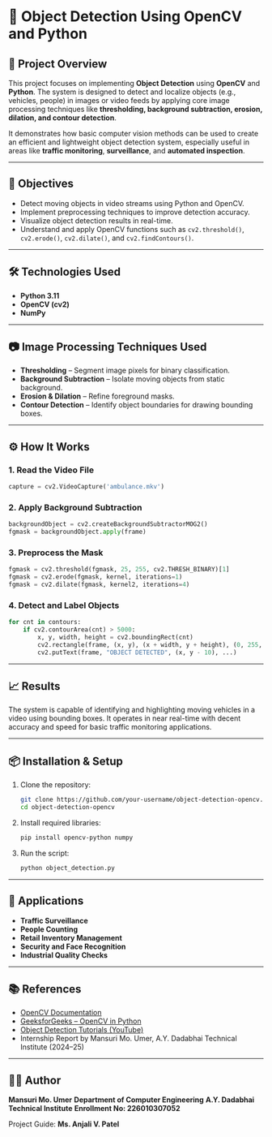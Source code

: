 # 🧠 Object Detection Using OpenCV and Python

## 📌 Project Overview

This project focuses on implementing **Object Detection** using **OpenCV** and **Python**. The system is designed to detect and localize objects (e.g., vehicles, people) in images or video feeds by applying core image processing techniques like **thresholding, background subtraction, erosion, dilation, and contour detection**.

It demonstrates how basic computer vision methods can be used to create an efficient and lightweight object detection system, especially useful in areas like **traffic monitoring**, **surveillance**, and **automated inspection**.

---

## 🎯 Objectives

* Detect moving objects in video streams using Python and OpenCV.
* Implement preprocessing techniques to improve detection accuracy.
* Visualize object detection results in real-time.
* Understand and apply OpenCV functions such as `cv2.threshold()`, `cv2.erode()`, `cv2.dilate()`, and `cv2.findContours()`.

---

## 🛠️ Technologies Used

* **Python 3.11**
* **OpenCV (cv2)**
* **NumPy**

---

## 📷 Image Processing Techniques Used

* **Thresholding** – Segment image pixels for binary classification.
* **Background Subtraction** – Isolate moving objects from static background.
* **Erosion & Dilation** – Refine foreground masks.
* **Contour Detection** – Identify object boundaries for drawing bounding boxes.

---

## ⚙️ How It Works

### 1. Read the Video File

```python
capture = cv2.VideoCapture('ambulance.mkv')
```

### 2. Apply Background Subtraction

```python
backgroundObject = cv2.createBackgroundSubtractorMOG2()
fgmask = backgroundObject.apply(frame)
```

### 3. Preprocess the Mask

```python
fgmask = cv2.threshold(fgmask, 25, 255, cv2.THRESH_BINARY)[1]
fgmask = cv2.erode(fgmask, kernel, iterations=1)
fgmask = cv2.dilate(fgmask, kernel2, iterations=4)
```

### 4. Detect and Label Objects

```python
for cnt in contours:
    if cv2.contourArea(cnt) > 5000:
        x, y, width, height = cv2.boundingRect(cnt)
        cv2.rectangle(frame, (x, y), (x + width, y + height), (0, 255, 0), 2)
        cv2.putText(frame, "OBJECT DETECTED", (x, y - 10), ...)
```

---

## 📈 Results

The system is capable of identifying and highlighting moving vehicles in a video using bounding boxes. It operates in near real-time with decent accuracy and speed for basic traffic monitoring applications.

---

## 📦 Installation & Setup

1. Clone the repository:

   ```bash
   git clone https://github.com/your-username/object-detection-opencv.git
   cd object-detection-opencv
   ```

2. Install required libraries:

   ```bash
   pip install opencv-python numpy
   ```

3. Run the script:

   ```bash
   python object_detection.py
   ```

---

## 🚗 Applications

* **Traffic Surveillance**
* **People Counting**
* **Retail Inventory Management**
* **Security and Face Recognition**
* **Industrial Quality Checks**

---

## 📚 References

* [OpenCV Documentation](https://docs.opencv.org/)
* [GeeksforGeeks – OpenCV in Python](https://www.geeksforgeeks.org/opencv-python-tutorial/)
* [Object Detection Tutorials (YouTube)](https://youtu.be/oXlwWbU8l2o)
* Internship Report by Mansuri Mo. Umer, A.Y. Dadabhai Technical Institute (2024–25)

---

## 🧑‍💻 Author

**Mansuri Mo. Umer**
**Department of Computer Engineering**
**A.Y. Dadabhai Technical Institute**
**Enrollment No: 226010307052**

Project Guide: **Ms. Anjali V. Patel**
